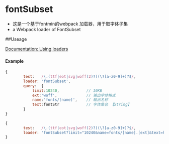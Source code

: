 # fontSubset
- 这是一个基于fontmin的webpack 加载器，用于取字体子集
- a Webpack loader of FontSubset


##Useage

[Documentation: Using loaders](http://webpack.github.io/docs/using-loaders.html)

#### Example　

```javascript
{
		test:   /\.(ttf|eot|svg|woff(2)?)(\?[a-z0-9]+)?$/,
		loader: 'fontSubset',
		query:  {
			limit:10240,			// 10KB
			ext:'woff',				// 输出字体格式
			name:'fonts/[name]',	// 输出名称
			text:fontStr 			// 字体集合 【String】
		}
}
 
{
		test:   /\.(ttf|eot|svg|woff(2)?)(\?[a-z0-9]+)?$/,
		loader: 'fontSubset?limit="10240&name=fonts/[name].[ext]&text=helloworld',
}
```